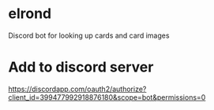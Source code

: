 # elrond
Discord bot for looking up cards and card images


# Add to discord server
https://discordapp.com/oauth2/authorize?client_id=399477992918876180&scope=bot&permissions=0 
